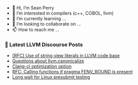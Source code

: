 - 👋 Hi, I’m Sean Perry
- 👀 I’m interested in compilers (c++, COBOL, llvm)
- 🌱 I’m currently learning ...
- 💞️ I’m looking to collaborate on ...
- 📫 How to reach me ...

<!---
s66perry/s66perry is a ✨ special ✨ repository because its `README.md` (this file) appears on your GitHub profile.
You can click the Preview link to take a look at your changes.
--->
### 📕 Latest LLVM Discourse Posts

<!-- DISCOURSE-LLVM:START -->
- [[RFC] Use of string view literals in LLVM code base](https://discourse.llvm.org/t/rfc-use-of-string-view-literals-in-llvm-code-base/79550#post_6)
- [Questions about llvm.canonicalize](https://discourse.llvm.org/t/questions-about-llvm-canonicalize/79378?page=2#post_21)
- [Clang-cl optimization option](https://discourse.llvm.org/t/clang-cl-optimization-option/79554#post_1)
- [RFC: Calling functions if pragma FENV_ROUND is present](https://discourse.llvm.org/t/rfc-calling-functions-if-pragma-fenv-round-is-present/79372#post_4)
- [Long wait for Linux presubmit testing](https://discourse.llvm.org/t/long-wait-for-linux-presubmit-testing/79547#post_3)
<!-- DISCOURSE-LLVM:END -->
